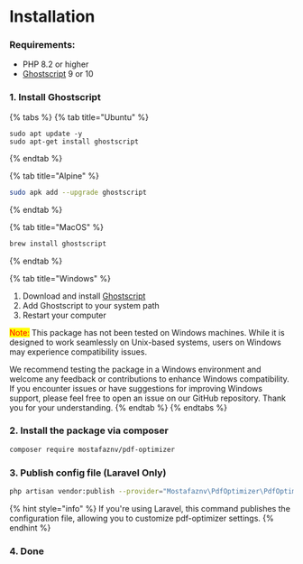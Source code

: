 # Installation

### Requirements:

* PHP 8.2 or higher
* [Ghostscript](https://ghostscript.com) 9 or 10



### 1. Install Ghostscript

{% tabs %}
{% tab title="Ubuntu" %}
```shell
sudo apt update -y
sudo apt-get install ghostscript
```
{% endtab %}

{% tab title="Alpine" %}
```sh
sudo apk add --upgrade ghostscript
```
{% endtab %}

{% tab title="MacOS" %}
```bash
brew install ghostscript
```
{% endtab %}

{% tab title="Windows" %}
1. Download and install [Ghostscript](https://www.ghostscript.com/download/gsdnld.html)
2. Add Ghostscript to your system path
3. Restart your computer



<mark style="color:red;">Note:</mark> This package has not been tested on Windows machines. While it is designed to work seamlessly on Unix-based systems, users on Windows may experience compatibility issues.

We recommend testing the package in a Windows environment and welcome any feedback or contributions to enhance Windows compatibility. If you encounter issues or have suggestions for improving Windows support, please feel free to open an issue on our GitHub repository. Thank you for your understanding.
{% endtab %}
{% endtabs %}

### 2. Install the package via composer

```bash
composer require mostafaznv/pdf-optimizer
```

### 3. Publish config file (Laravel Only)

```bash
php artisan vendor:publish --provider="Mostafaznv\PdfOptimizer\PdfOptimizerServiceProvider"
```

{% hint style="info" %}
If you're using Laravel, this command publishes the configuration file, allowing you to customize pdf-optimizer settings.
{% endhint %}

### 4. Done





